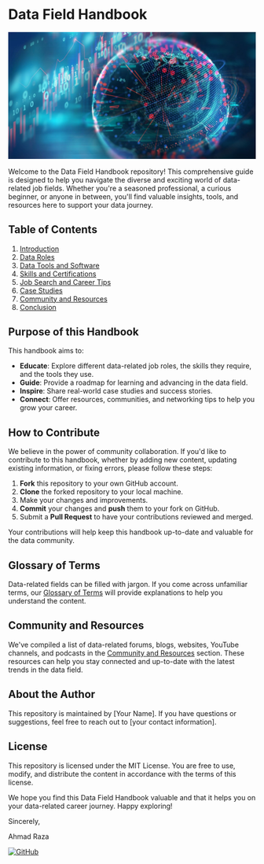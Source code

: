 
# Data Field Handbook

![Data Field Handbook Logo](Images/Data.jpg)

Welcome to the Data Field Handbook repository! This comprehensive guide is designed to help you navigate the diverse and exciting world of data-related job fields. Whether you're a seasoned professional, a curious beginner, or anyone in between, you'll find valuable insights, tools, and resources here to support your data journey.

## Table of Contents

1. [Introduction](/Introduction/Welcome.md)
2. [Data Roles](/Data%20Roles/)
3. [Data Tools and Software](/Data%20Tools%20and%20Software/)
4. [Skills and Certifications](/Skills%20and%20Certifications/)
5. [Job Search and Career Tips](/Job%20Search%20and%20Career%20Tips/)
6. [Case Studies](/Case%20Studies/)
7. [Community and Resources](/Community%20and%20Resources/)
8. [Conclusion](/Conclusion/)

## Purpose of this Handbook

This handbook aims to:

- **Educate**: Explore different data-related job roles, the skills they require, and the tools they use.
- **Guide**: Provide a roadmap for learning and advancing in the data field.
- **Inspire**: Share real-world case studies and success stories.
- **Connect**: Offer resources, communities, and networking tips to help you grow your career.

## How to Contribute

We believe in the power of community collaboration. If you'd like to contribute to this handbook, whether by adding new content, updating existing information, or fixing errors, please follow these steps:

1. **Fork** this repository to your own GitHub account.
2. **Clone** the forked repository to your local machine.
3. Make your changes and improvements.
4. **Commit** your changes and **push** them to your fork on GitHub.
5. Submit a **Pull Request** to have your contributions reviewed and merged.

Your contributions will help keep this handbook up-to-date and valuable for the data community.

## Glossary of Terms

Data-related fields can be filled with jargon. If you come across unfamiliar terms, our [Glossary of Terms](/Introduction/Glossary.md) will provide explanations to help you understand the content.

## Community and Resources

We've compiled a list of data-related forums, blogs, websites, YouTube channels, and podcasts in the [Community and Resources](/Community%20and%20Resources/) section. These resources can help you stay connected and up-to-date with the latest trends in the data field.

## About the Author

This repository is maintained by [Your Name]. If you have questions or suggestions, feel free to reach out to [your contact information].

## License

This repository is licensed under the MIT License. You are free to use, modify, and distribute the content in accordance with the terms of this license.

We hope you find this Data Field Handbook valuable and that it helps you on your data-related career journey. Happy exploring!

Sincerely,

Ahmad Raza

[![GitHub](https://img.shields.io/badge/GitHub-Data%20Field%20Handbook-blue)](link_to_your_GitHub_profile)
